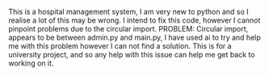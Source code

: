 This is a hospital management system, I am very new to python and so I realise a lot of this may be wrong. I intend to fix this code, however I cannot pinpoint problems due to the circular import. 
PROBLEM: Circular import, appears to be between admin.py and main.py, I have used ai to try and help me with this problem however I can not find a solution. 
This is for a university project, and so any help with this issue can help me get back to working on it. 
